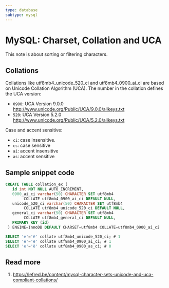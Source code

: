 ```yaml
---
type: database
subtype: mysql
---
```

# MySQL: Charset, Collation and UCA

This note is about sorting or filtering characters.

## Collations

Collations like utf8mb4_unicode_520_ci and utf8mb4_0900_ai_ci are based on Unicode Collation Algorithm (UCA). The number in the collation defines the UCA version:
- `0900`: UCA Version 9.0.0 http://www.unicode.org/Public/UCA/9.0.0/allkeys.txt
- `520`: UCA Version 5.2.0 http://www.unicode.org/Public/UCA/5.2.0/allkeys.txt

Case and accent sensitive:
- `ci`: case insensitive.
- `cs`: case sensitive
- `ai`: accent insensitive
- `as`: accent sensitive

## Sample snippet code

```sql
CREATE TABLE collation_ex (
   id int NOT NULL AUTO_INCREMENT,
   0900_ai_ci varchar(50) CHARACTER SET utf8mb4 
        COLLATE utf8mb4_0900_ai_ci DEFAULT NULL,
   unicode_520_ci varchar(50) CHARACTER SET utf8mb4 
        COLLATE utf8mb4_unicode_520_ci DEFAULT NULL,
   general_ci varchar(50) CHARACTER SET utf8mb4 
        COLLATE utf8mb4_general_ci DEFAULT NULL,
   PRIMARY KEY (id)
 ) ENGINE=InnoDB DEFAULT CHARSET=utf8mb4 COLLATE=utf8mb4_0900_ai_ci
```


```sql
SELECT 'е'='ё' collate utf8mb4_unicode_520_ci; # 1
SELECT 'е'='ё' collate utf8mb4_0900_ai_ci; # 1
SELECT 'е'='ё' collate utf8mb4_0900_as_ci; # 0
```

## Read more

1. https://lefred.be/content/mysql-character-sets-unicode-and-uca-compliant-collations/